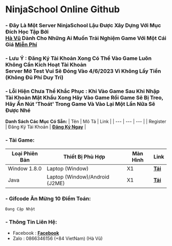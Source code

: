 # **NinjaSchool Online Github**<br>
### - Đây Là Một Server NinjaSchool Lậu Được Xây Dựng Với Mục Đích Học Tập Bởi<br>**[Hà Vũ](https://www.facebook.com/blocked.id.havu)** Dành Cho Những Ai Muốn Trải Nghiệm Game Với Một Cái Giá [Miễn Phí](https://vi.wikipedia.org/wiki/Mi%E1%BB%85n_ph%C3%AD#:~:text=Mi%E1%BB%85n%20ph%C3%AD%20l%C3%A0%20m%E1%BB%99t%20t%C3%ADnh,Truy%E1%BB%81n%20h%C3%ACnh%20mi%E1%BB%85n%20ph%C3%AD)<br>
### **- Lưu Ý : Đăng Ký Tài Khoản Xong Có Thể Vào Game Luôn Không Cần Kích Hoạt Tài Khoản<br>Server Mở Test Vui Sẽ Đóng Vào 4/6/2023 Vì Không Lấy Tiền (Không Đủ Phí Duy Trì)**
### **- Lỗi Hiện Chưa Thể Khắc Phục : Khi Vào Game Sau Khi Nhập Tài Khoản Mật Khẩu Xong Hãy Vào Game Rồi Game Sẽ Bị Treo, Hãy Ấn Nút 'Thoát' Trong Game Và Vào Lại Một Lần Nữa Sẽ Được Nhé**
**Danh Sách Các Mục Có Sẵn:**
| Tên | Mô Tả | Link |
| --- | --- | --- |
| Register | Đăng Ký Tài Khoản | **[Đăng Ký Ngay](http://103.180.148.134/reg.php)** |
### **- Tải Game:**
| Loại Phiên Bản | Thiết Bị Phù Hợp | Màn Hình | Link |
| --- | --- | --- | --- |
| Window 1.8.0 | Laptop (Window) | X1 |**[Tải](https://drive.google.com/file/d/1Rxm4tBMsBuEtTyxNYXLiRaVSIajbw7qX/view?usp=share_link)** |
| Java | Laptop (Window)/Android (J2ME)| X1 | **[Tải](http://vietup.net/tap-tin/ninja-jar/321537)** |
### - Gifcode Ăn Mừng 10 Điểm Toán:
```
Đang Cập Nhật
```
### - Thông Tin Liên Hệ:
- Facebook : **[Facebook](https://www.facebook.com/blocked.id.havu)**
- Zalo : 0866346156 (+84 VietNam) (Hà Vũ)
